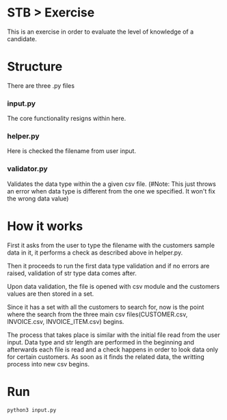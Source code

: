 # STB > Exercise

This is an exercise in order to evaluate the level of knowledge of a candidate.

# Structure

There are three .py files

### input.py

The core functionality resigns within here.

### helper.py

Here is checked the filename from user input.

### validator.py

Validates the data type within the a given csv file. 
(#Note: This just throws an error when data type is different from the one we specified.
It won't fix the wrong data value)

# How it works

First it asks from the user to type the filename with the customers sample data in it,
it performs a check as described above in helper.py.

Then it proceeds to run the first data type validation and if no errors are raised, 
validation of str type data comes after.

Upon data validation, the file is opened with csv module and the customers values are 
then stored in a set.

Since it has a set with all the customers to search for, now is the point where the search
from the three main csv files(CUSTOMER.csv, INVOICE.csv, INVOICE_ITEM.csv) begins.

The process that takes place is similar with the initial file read from the user input.
Data type and str length are performed in the beginning and afterwards each file is read
and a check happens in order to look data only for certain customers. As soon as it finds the 
related data, the writting process into new csv begins.


# Run
```
python3 input.py
```